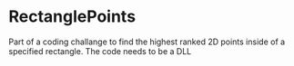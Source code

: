 # RectanglePoints
Part of a coding challange to find the highest ranked 2D points inside of a specified rectangle. The code needs to be a DLL 
